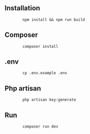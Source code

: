 ## Installation 


            npm install && npm run build

## Composer

            composer install

## .env 

            cp .env.example .env

## Php artisan

            php artisan key:generate


## Run

            composer run dev
